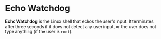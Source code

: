 # Echo Watchdog
**Echo Watchdog** is the Linux shell that echos the user's input. It terminates after three seconds if it does not detect any user input, or the user does not type anything (if the user is `root`).
